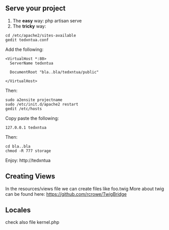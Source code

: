 ## Serve your project ##
1. The **easy** way: php artisan serve
2. The **tricky** way:
``` 
cd /etc/apache2/sites-available
gedit tedxntua.conf
```
Add the following:
```
<VirtualHost *:80>
  ServerName tedxntua

  DocumentRoot "bla..bla/tedxntua/public"

</VirtualHost>
```
Then:
```
sudo a2ensite projectname
sudo /etc/init.d/apache2 restart
gedit /etc/hosts
```
Copy paste the following:
```
127.0.0.1 tedxntua
```
Then:
```
cd bla..bla
chmod -R 777 storage
```
Enjoy: http://tedxntua

## Creating Views ##
In the resources/views file we can create files like foo.twig
More about twig can be found here: https://github.com/rcrowe/TwigBridge

## Locales ##
check also file kernel.php


